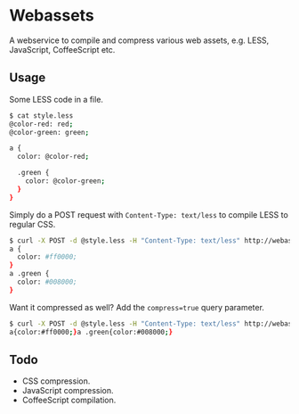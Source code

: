 # Webassets

A webservice to compile and compress various web assets, e.g. LESS, JavaScript, CoffeeScript etc.

## Usage

Some LESS code in a file.

```bash
$ cat style.less
@color-red: red;
@color-green: green;

a {
  color: @color-red;

  .green {
    color: @color-green;
  }
}
```

Simply do a POST request with `Content-Type: text/less` to compile LESS to regular CSS.

```bash
$ curl -X POST -d @style.less -H "Content-Type: text/less" http://webassets.herokuapp.com/api/
a {
  color: #ff0000;
}
a .green {
  color: #008000;
}
```

Want it compressed as well? Add the `compress=true` query parameter.

```bash
$ curl -X POST -d @style.less -H "Content-Type: text/less" http://webassets.herokuapp.com/api/?compress=true
a{color:#ff0000;}a .green{color:#008000;}
```

## Todo

- CSS compression.
- JavaScript compression.
- CoffeeScript compilation.
